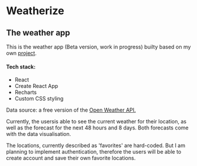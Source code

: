 # Weatherize
## The weather app

This is the weather app (Beta version, work in progress) builty based on my own [project](https://lukowski.io/weatherize.html).

#### Tech stack:
* React
* Create React App
* Recharts
* Custom CSS styling

Data source: a free version of the [Open Weather API.](https://openweathermap.org/api)

Currently, the usersis able to see the current weather for their  location, as well as the forecast for the next 48 hours and 8 days. Both forecasts come  with the data visualisation.

The locations, currently described as 'favorites' are hard-coded. But I am planning to implement authentication, therefore the users will be able to create account and save their own favorite locations.
